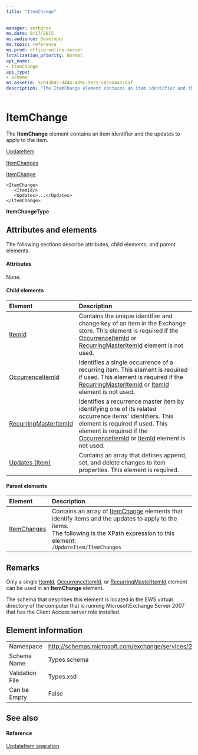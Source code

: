 ```yaml
---
title: "ItemChange"
 
 
manager: sethgros
ms.date: 9/17/2015
ms.audience: Developer
ms.topic: reference
ms.prod: office-online-server
localization_priority: Normal
api_name:
- ItemChange
api_type:
- schema
ms.assetid: 5cb43b02-d444-4d9c-9075-cdc5a4427daf
description: "The ItemChange element contains an item identifier and the updates to apply to the item."
---
```


# ItemChange

The **ItemChange** element contains an item identifier and the updates to apply to the item. 
  
[UpdateItem](updateitem.md)
  
[ItemChanges](itemchanges.md)
  
[ItemChange](itemchange.md)
  
```
<ItemChange>
   <ItemId/>
   <Updates>...</Updates>
</ItemChange>
```

 **ItemChangeType**
## Attributes and elements

The following sections describe attributes, child elements, and parent elements.
  
#### Attributes

None.
  
#### Child elements

|**Element**|**Description**|
|:-----|:-----|
|[ItemId](itemid.md) <br/> |Contains the unique identifier and change key of an item in the Exchange store. This element is required if the [OccurrenceItemId](occurrenceitemid.md) or [RecurringMasterItemId](recurringmasteritemid.md) element is not used.  <br/> |
|[OccurrenceItemId](occurrenceitemid.md) <br/> |Identifies a single occurrence of a recurring item. This element is required if used. This element is required if the [RecurringMasterItemId](recurringmasteritemid.md) or [ItemId](itemid.md) element is not used.  <br/> |
|[RecurringMasterItemId](recurringmasteritemid.md) <br/> |Identifies a recurrence master item by identifying one of its related occurrence items' identifiers. This element is required if used. This element is required if the [OccurrenceItemId](occurrenceitemid.md) or [ItemId](itemid.md) element is not used.  <br/> |
|[Updates (Item)](updates-item.md) <br/> |Contains an array that defines append, set, and delete changes to item properties. This element is required.  <br/> |
   
#### Parent elements

|**Element**|**Description**|
|:-----|:-----|
|[ItemChanges](itemchanges.md) <br/> |Contains an array of [ItemChange](itemchange.md) elements that identify items and the updates to apply to the items.  <br/> The following is the XPath expression to this element:  <br/>  `/UpdateItem/ItemChanges` <br/> |
   
## Remarks

Only a single [ItemId](itemid.md), [OccurrenceItemId](occurrenceitemid.md), or [RecurringMasterItemId](recurringmasteritemid.md) element can be used in an **ItemChange** element. 
  
The schema that describes this element is located in the EWS virtual directory of the computer that is running MicrosoftExchange Server 2007 that has the Client Access server role installed.
  
## Element information

|||
|:-----|:-----|
|Namespace  <br/> |http://schemas.microsoft.com/exchange/services/2006/types  <br/> |
|Schema Name  <br/> |Types schema  <br/> |
|Validation File  <br/> |Types.xsd  <br/> |
|Can be Empty  <br/> |False  <br/> |
   
## See also

#### Reference

[UpdateItem operation](updateitem-operation.md)

